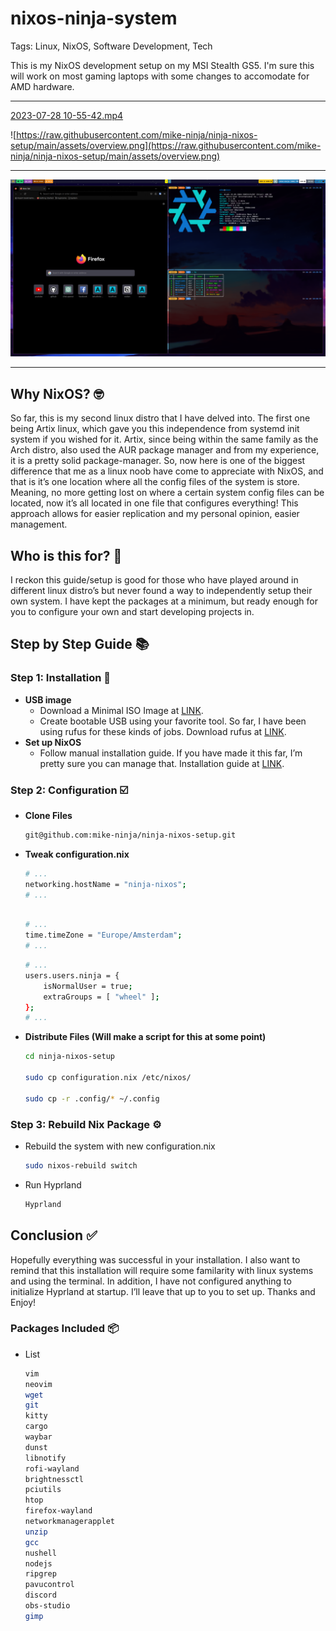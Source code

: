 # nixos-ninja-system

Tags: Linux, NixOS, Software Development, Tech

This is my NixOS development setup on my MSI Stealth GS5. I'm sure this will work on most gaming laptops with some changes to accomodate for AMD hardware.

---

[2023-07-28 10-55-42.mp4](nixos-ninja-system%2050a5c92fc2de44cfa2beb4ba16efd3fb/2023-07-28_10-55-42.mp4)

![https://raw.githubusercontent.com/mike-ninja/ninja-nixos-setup/main/assets/overview.png](https://raw.githubusercontent.com/mike-ninja/ninja-nixos-setup/main/assets/overview.png)

---

![setup.png](https://raw.githubusercontent.com/mike-ninja/ninja-nixos-setup/main/assets/setup.png)

---

## Why NixOS? 🤓

So far, this is my second linux distro that I have delved into. The first one being Artix linux, which gave you this independence from systemd init system if you wished for it. Artix, since being within the same family as the Arch distro, also used the AUR package manager and from my experience, it is a pretty solid package-manager. So, now here is one of the biggest difference that me as a linux noob have come to appreciate with NixOS, and that is it’s one location where all the config files of the system is store. Meaning, no more getting lost on where a certain system config files can be located, now it’s all located in one file that configures everything! This approach allows for easier replication and my personal opinion, easier management.

## Who is this for? 🤔

I reckon this guide/setup is good for those who have played around in different linux distro’s but never found a way to independently setup their own system. I have kept the packages at a minimum, but ready enough for you to configure your own and start developing projects in.

## Step by Step Guide 📚

### Step 1: Installation 🔧

- **USB image**
    - Download a Minimal ISO Image at [LINK](https://nixos.org/download.html).
    - Create bootable USB using your favorite tool. So far, I have been using rufus for these kinds of jobs. Download rufus at [LINK](https://rufus.ie/en/).
- **Set up NixOS**
    - Follow manual installation guide. If you have made it this far, I’m pretty sure you can manage that. Installation guide at [LINK](https://nixos.org/manual/nixos/stable/index.html#sec-installation-manual).

### Step 2: Configuration ☑️

- **Clone Files**
    
    ```bash
    git@github.com:mike-ninja/ninja-nixos-setup.git
    ```
    
- **Tweak configuration.nix**
    
    ```bash
    # ...
    networking.hostName = "ninja-nixos";
    # ...
    ```
    
    ```bash
    
    # ...
    time.timeZone = "Europe/Amsterdam";
    # ...
    ```
    
    ```bash
    # ...
    users.users.ninja = {
    	isNormalUser = true;
    	extraGroups = [ "wheel" ];
    };
    # ...
    ```
    
- **Distribute Files (Will make a script for this at some point)**
    
    ```bash
    cd ninja-nixos-setup
    
    sudo cp configuration.nix /etc/nixos/
    
    sudo cp -r .config/* ~/.config
    ```
    

### Step 3: Rebuild Nix Package ⚙️

- Rebuild the system with new configuration.nix
    
    ```bash
    sudo nixos-rebuild switch
    ```
    
- Run Hyprland
    
    ```bash
    Hyprland
    ```
    

## Conclusion ✅

Hopefully everything was successful in your installation. I also want to remind that this installation will require some familarity with linux systems and using the terminal. In addition, I have not configured anything to initialize Hyprland at startup. I’ll leave that up to you to set up. Thanks and Enjoy!

### Packages Included 📦

- List
    
    ```bash
    vim
    neovim
    wget
    git
    kitty
    cargo
    waybar
    dunst
    libnotify
    rofi-wayland
    brightnessctl
    pciutils
    htop
    firefox-wayland
    networkmanagerapplet
    unzip
    gcc
    nushell
    nodejs
    ripgrep
    pavucontrol
    discord
    obs-studio
    gimp
    ```
